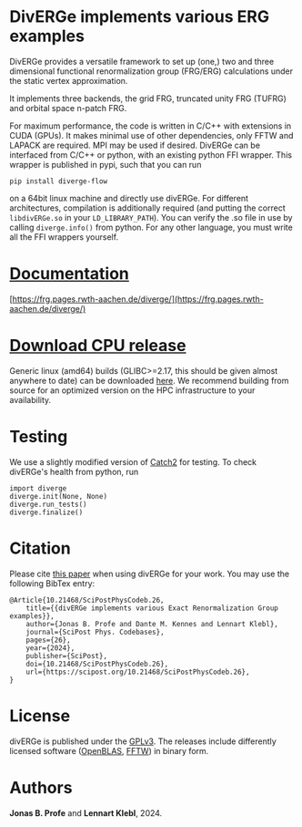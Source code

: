 # DivERGe implements various ERG examples
DivERGe provides a versatile framework to set up (one,) two and three
dimensional functional renormalization group (FRG/ERG) calculations under the
static vertex approximation.

It implements three backends, the grid FRG, truncated unity FRG (TUFRG) and
orbital space n-patch FRG.

For maximum performance, the code is written in C/C++ with extensions in CUDA
(GPUs). It makes minimal use of other dependencies, only FFTW and LAPACK are
required. MPI may be used if desired. DivERGe can be interfaced from C/C++ or
python, with an existing python FFI wrapper. This wrapper is published in pypi,
such that you can run
```
pip install diverge-flow
```
on a 64bit linux machine and directly use divERGe. For different architectures,
compilation is additionally required (and putting the correct
```libdivERGe.so``` in your ```LD_LIBRARY_PATH```). You can verify the .so file
in use by calling ```diverge.info()``` from python. For any other language, you
must write all the FFI wrappers yourself.

# [Documentation](https://frg.pages.rwth-aachen.de/diverge/)
[https://frg.pages.rwth-aachen.de/diverge/](https://frg.pages.rwth-aachen.de/diverge/)

# [Download CPU release](https://git.rwth-aachen.de/frg/diverge/-/raw/master/public/releases/v0.8/divERGe.tar.gz)
Generic linux (amd64) builds (GLIBC>=2.17, this should be given almost anywhere
to date) can be downloaded
[here](https://git.rwth-aachen.de/frg/diverge/-/tree/master/public/releases). We
recommend building from source for an optimized version on the HPC
infrastructure to your availability.

# Testing
We use a slightly modified version of
[Catch2](https://github.com/catchorg/Catch2) for testing. To check divERGe's
health from python, run
```
import diverge
diverge.init(None, None)
diverge.run_tests()
diverge.finalize()
```

# Citation
Please cite [this paper](https://doi.org/10.21468/SciPostPhysCodeb.26) when
using divERGe for your work. You may use the following BibTex entry:
```
@Article{10.21468/SciPostPhysCodeb.26,
	title={{divERGe implements various Exact Renormalization Group examples}},
	author={Jonas B. Profe and Dante M. Kennes and Lennart Klebl},
	journal={SciPost Phys. Codebases},
	pages={26},
	year={2024},
	publisher={SciPost},
	doi={10.21468/SciPostPhysCodeb.26},
	url={https://scipost.org/10.21468/SciPostPhysCodeb.26},
}
```

# License
divERGe is published under the
[GPLv3](https://www.gnu.org/licenses/gpl-3.0.html). The releases include
differently licensed software ([OpenBLAS](https://www.openblas.net/),
[FFTW](https://www.fftw.org/)) in binary form.
<!-- non-free parts ([CUDA](https://developer.nvidia.com/cuda-toolkit)) and -->

# Authors
**Jonas B. Profe** and **Lennart Klebl**, 2024.
